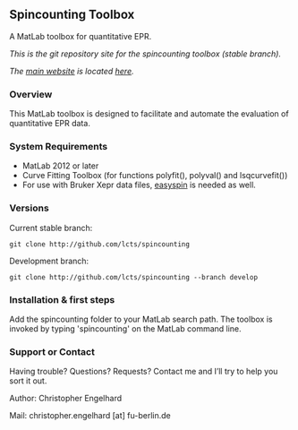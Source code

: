 ## Spincounting Toolbox

A MatLab toolbox for quantitative EPR.

*This is the git repository site for the spincounting toolbox (stable branch).*

*The [main website](http://lcts.github.io/spincounting) is located [here](http://lcts.github.io/spincounting).*


### Overview
This MatLab toolbox is designed to facilitate and automate the evaluation of quantitative EPR data.

### System Requirements
 * MatLab 2012 or later
 * Curve Fitting Toolbox (for functions polyfit(), polyval() and lsqcurvefit())
 * For use with Bruker Xepr data files, [easyspin](http://easyspin.org) is needed as well.

### Versions
Current stable branch:

`git clone http://github.com/lcts/spincounting`

Development branch:

`git clone http://github.com/lcts/spincounting --branch develop`

### Installation & first steps
Add the spincounting folder to your MatLab search path. The toolbox is invoked by typing 'spincounting' on the MatLab command line.

### Support or Contact
Having trouble? Questions? Requests? Contact me and I’ll try to help you sort it out.

Author: Christopher Engelhard

Mail: christopher.engelhard [at] fu-berlin.de
